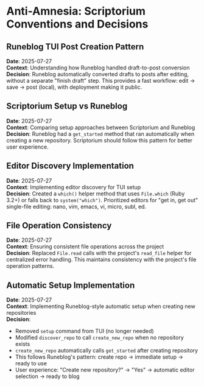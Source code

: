 # Anti-Amnesia: Scriptorium Conventions and Decisions

## Runeblog TUI Post Creation Pattern
**Date**: 2025-07-27  
**Context**: Understanding how Runeblog handled draft-to-post conversion  
**Decision**: Runeblog automatically converted drafts to posts after editing, without a separate "finish draft" step. This provides a fast workflow: edit → save → post (local), with deployment making it public.

## Scriptorium Setup vs Runeblog
**Date**: 2025-07-27  
**Context**: Comparing setup approaches between Scriptorium and Runeblog  
**Decision**: Runeblog had a `get_started` method that ran automatically when creating a new repository. Scriptorium should follow this pattern for better user experience.

## Editor Discovery Implementation
**Date**: 2025-07-27  
**Context**: Implementing editor discovery for TUI setup  
**Decision**: Created a `which()` helper method that uses `File.which` (Ruby 3.2+) or falls back to `system("which")`. Prioritized editors for "get in, get out" single-file editing: nano, vim, emacs, vi, micro, subl, ed.

## File Operation Consistency
**Date**: 2025-07-27  
**Context**: Ensuring consistent file operations across the project  
**Decision**: Replaced `File.read` calls with the project's `read_file` helper for centralized error handling. This maintains consistency with the project's file operation patterns.

## Automatic Setup Implementation
**Date**: 2025-07-27  
**Context**: Implementing Runeblog-style automatic setup when creating new repositories  
**Decision**: 
- Removed `setup` command from TUI (no longer needed)
- Modified `discover_repo` to call `create_new_repo` when no repository exists
- `create_new_repo` automatically calls `get_started` after creating repository
- This follows Runeblog's pattern: create repo → immediate setup → ready to use
- User experience: "Create new repository?" → "Yes" → automatic editor selection → ready to blog 